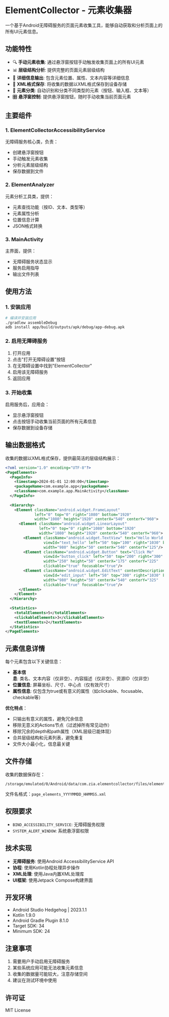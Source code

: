 # ElementCollector - 元素收集器

一个基于Android无障碍服务的页面元素收集工具，能够自动获取和分析页面上的所有UI元素信息。

## 功能特性

- 🔍 **手动元素收集**: 通过悬浮窗按钮手动触发收集页面上的所有UI元素
- 📊 **层级结构分析**: 提供完整的页面元素层级结构
- 📝 **详细信息输出**: 包含元素位置、属性、文本内容等详细信息
- 💾 **XML格式保存**: 将收集的数据以XML格式保存到设备存储
- 🎯 **元素分类**: 自动识别和分类不同类型的元素（按钮、输入框、文本等）
- 🎛️ **悬浮窗控制**: 提供悬浮窗按钮，随时手动收集当前页面元素

## 主要组件

### 1. ElementCollectorAccessibilityService
无障碍服务核心类，负责：
- 创建悬浮窗按钮
- 手动触发元素收集
- 分析元素层级结构
- 保存数据到文件

### 2. ElementAnalyzer
元素分析工具类，提供：
- 元素查找功能（按ID、文本、类型等）
- 元素属性分析
- 位置信息计算
- JSON格式转换

### 3. MainActivity
主界面，提供：
- 无障碍服务状态显示
- 服务启用指导
- 输出文件列表

## 使用方法

### 1. 安装应用
```bash
# 编译并安装应用
./gradlew assembleDebug
adb install app/build/outputs/apk/debug/app-debug.apk
```

### 2. 启用无障碍服务
1. 打开应用
2. 点击"打开无障碍设置"按钮
3. 在无障碍设置中找到"ElementCollector"
4. 启用该无障碍服务
5. 返回应用

### 3. 开始收集
启用服务后，应用会：
- 显示悬浮窗按钮
- 点击按钮手动收集当前页面的所有元素信息
- 保存数据到设备存储

## 输出数据格式

收集的数据以XML格式保存，提供最简洁的层级结构展示：

```xml
<?xml version="1.0" encoding="UTF-8"?>
<PageElements>
  <PageInfo>
    <timestamp>2024-01-01 12:00:00</timestamp>
    <packageName>com.example.app</packageName>
    <className>com.example.app.MainActivity</className>
  </PageInfo>
  
  <Hierarchy>
    <Element className="android.widget.FrameLayout" 
             left="0" top="0" right="1080" bottom="1920" 
             width="1080" height="1920" centerX="540" centerY="960">
      <Element className="android.widget.LinearLayout" 
               left="0" top="0" right="1080" bottom="1920" 
               width="1080" height="1920" centerX="540" centerY="960">
        <Element className="android.widget.TextView" text="Hello World!" 
                 viewId="text_hello" left="50" top="100" right="1030" bottom="150" 
                 width="980" height="50" centerX="540" centerY="125"/>
        <Element className="android.widget.Button" text="Click Me" 
                 viewId="button_click" left="50" top="200" right="300" bottom="250" 
                 width="250" height="50" centerX="175" centerY="225" 
                 clickable="true" focusable="true"/>
        <Element className="android.widget.EditText" contentDescription="Input field" 
                 viewId="edit_input" left="50" top="300" right="1030" bottom="350" 
                 width="980" height="50" centerX="540" centerY="325" 
                 clickable="true" focusable="true"/>
      </Element>
    </Element>
  </Hierarchy>
  
  <Statistics>
    <totalElements>5</totalElements>
    <clickableElements>3</clickableElements>
    <textElements>2</textElements>
  </Statistics>
</PageElements>
```

## 元素信息详情

每个元素包含以下关键信息：

- **基本信息**: 类名、文本内容（仅非空）、内容描述（仅非空）、资源ID（仅非空）
- **位置信息**: 屏幕坐标、尺寸、中心点（仅有效尺寸）
- **属性信息**: 仅包含为true或有意义的属性（如clickable、focusable、checkable等）

**优化特点**：
- 只输出有意义的属性，避免冗余信息
- 移除无意义的Actions节点（过滤掉所有常见动作）
- 移除冗余的depth和path属性（XML层级已能体现）
- 合并层级结构和元素列表，避免重复
- 文件大小最小化，信息最关键

## 文件存储

收集的数据保存在：
```
/storage/emulated/0/Android/data/com.zia.elementcollector/files/element_collector_output/
```

文件名格式：`page_elements_YYYYMMDD_HHMMSS.xml`

## 权限要求

- `BIND_ACCESSIBILITY_SERVICE`: 无障碍服务权限
- `SYSTEM_ALERT_WINDOW`: 系统悬浮窗权限

## 技术实现

- **无障碍服务**: 使用Android AccessibilityService API
- **协程**: 使用Kotlin协程处理异步操作
- **XML处理**: 使用Java内置XML处理库
- **UI框架**: 使用Jetpack Compose构建界面

## 开发环境

- Android Studio Hedgehog | 2023.1.1
- Kotlin 1.9.0
- Android Gradle Plugin 8.1.0
- Target SDK: 34
- Minimum SDK: 24

## 注意事项

1. 需要用户手动启用无障碍服务
2. 某些系统应用可能无法收集元素信息
3. 收集的数据量可能较大，注意存储空间
4. 建议在测试环境中使用

## 许可证

MIT License 